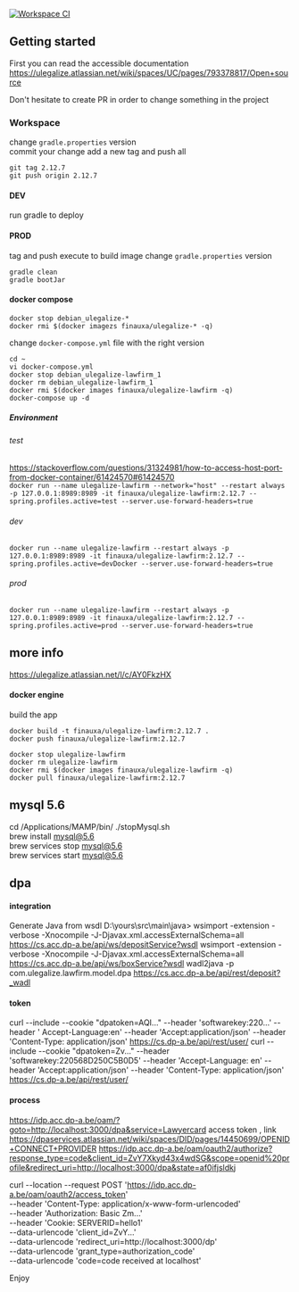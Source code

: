 [![Workspace CI](https://github.com/openjusticebe/ulegalize-workspace/actions/workflows/runOnGitHub.yml/badge.svg?branch=master)](https://github.com/openjusticebe/ulegalize-workspace/actions/workflows/runOnGitHub.yml)

## Getting started

First you can read the accessible documentation
https://ulegalize.atlassian.net/wiki/spaces/UC/pages/793378817/Open+source

Don't hesitate to create PR in order to change something in the project

### Workspace

change `gradle.properties` version  
commit your change add a new tag and push all

```
git tag 2.12.7  
git push origin 2.12.7

```

#### DEV

run gradle to deploy

#### PROD

tag and push execute to build image change `gradle.properties` version

```
gradle clean  
gradle bootJar   
```

#### docker compose

```
docker stop debian_ulegalize-*  
docker rmi $(docker imagezs finauxa/ulegalize-* -q)
```
change `docker-compose.yml` file with the right version

```
cd ~
vi docker-compose.yml  
docker stop debian_ulegalize-lawfirm_1  
docker rm debian_ulegalize-lawfirm_1  
docker rmi $(docker images finauxa/ulegalize-lawfirm -q)    
docker-compose up -d

```

##### Environment

###### test

https://stackoverflow.com/questions/31324981/how-to-access-host-port-from-docker-container/61424570#61424570   
`
docker run --name ulegalize-lawfirm --network="host" --restart always -p 127.0.0.1:8989:8989 -it finauxa/ulegalize-lawfirm:2.12.7 --spring.profiles.active=test --server.use-forward-headers=true  
`

###### dev

`
docker run --name ulegalize-lawfirm --restart always -p 127.0.0.1:8989:8989 -it finauxa/ulegalize-lawfirm:2.12.7 --spring.profiles.active=devDocker --server.use-forward-headers=true
`

###### prod

`
docker run --name ulegalize-lawfirm --restart always -p 127.0.0.1:8989:8989 -it finauxa/ulegalize-lawfirm:2.12.7 --spring.profiles.active=prod --server.use-forward-headers=true
`

## more info

https://ulegalize.atlassian.net/l/c/AY0FkzHX

#### docker engine

build the app

```
docker build -t finauxa/ulegalize-lawfirm:2.12.7 .  
docker push finauxa/ulegalize-lawfirm:2.12.7  
```

```
docker stop ulegalize-lawfirm   
docker rm ulegalize-lawfirm  
docker rmi $(docker images finauxa/ulegalize-lawfirm -q)  
docker pull finauxa/ulegalize-lawfirm:2.12.7  
```

## mysql 5.6

cd /Applications/MAMP/bin/ ./stopMysql.sh  
brew install mysql@5.6  
brew services stop mysql@5.6  
brew services start mysql@5.6

## dpa

#### integration

Generate Java from wsdl D:\yours\src\main\java>
wsimport -extension -verbose -Xnocompile
-J-Djavax.xml.accessExternalSchema=all  https://cs.acc.dp-a.be/api/ws/depositService?wsdl
wsimport -extension -verbose -Xnocompile
-J-Djavax.xml.accessExternalSchema=all  https://cs.acc.dp-a.be/api/ws/boxService?wsdl
wadl2java -p com.ulegalize.lawfirm.model.dpa  https://cs.acc.dp-a.be/api/rest/deposit?_wadl

#### token

curl --include --cookie "dpatoken=AQI..." --header 'softwarekey:220...' --header '
Accept-Language:en' --header 'Accept:application/json' --header 'Content-Type:
application/json' https://cs.dp-a.be/api/rest/user/
curl --include --cookie "dpatoken=Zv..." --header 'softwarekey:220568D250C5B0D5' --header 'Accept-Language:
en' --header 'Accept:application/json' --header 'Content-Type: application/json' https://cs.dp-a.be/api/rest/user/

#### process

https://idp.acc.dp-a.be/oam/?goto=http://localhost:3000/dpa&service=Lawyercard
access token , link https://dpaservices.atlassian.net/wiki/spaces/DID/pages/14450699/OPENID+CONNECT+PROVIDER
https://idp.acc.dp-a.be/oam/oauth2/authorize?response_type=code&client_id=ZvY7Xkyd43x4wdSG&scope=openid%20profile&redirect_uri=http://localhost:3000/dpa&state=af0ifjsldkj

curl --location --request POST 'https://idp.acc.dp-a.be/oam/oauth2/access_token' \
--header 'Content-Type: application/x-www-form-urlencoded' \
--header 'Authorization: Basic Zm...' \
--header 'Cookie: SERVERID=hello1' \
--data-urlencode 'client_id=ZvY...' \
--data-urlencode 'redirect_uri=http://localhost:3000/dp' \
--data-urlencode 'grant_type=authorization_code' \
--data-urlencode 'code=code received at localhost'

Enjoy